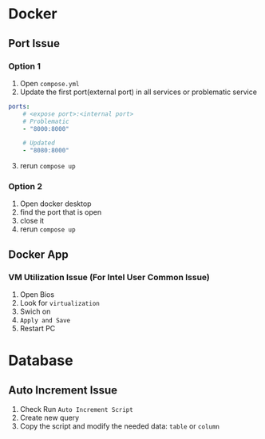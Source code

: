 # Docker
## Port Issue
### Option 1
1. Open `compose.yml`
2. Update the first port(external port) in all services or problematic service
```yml
ports:
    # <expose port>:<internal port>
    # Problematic
    - "8000:8000"

    # Updated
    - "8080:8000"
```
3. rerun `compose up`

### Option 2
1. Open docker desktop
2. find the port that is open
3. close it
4. rerun `compose up`

## Docker App
### VM Utilization Issue (For Intel User Common Issue)
1. Open Bios
2. Look for `virtualization`
3. Swich on
4. `Apply and Save`
5. Restart PC

# Database
## Auto Increment Issue
1. Check Run `Auto Increment Script`
2. Create new query
3. Copy the script and modify the needed data: `table` or `column`